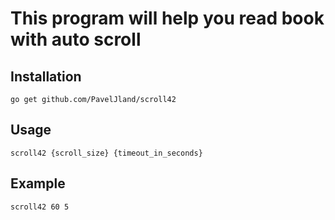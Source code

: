 # This program will help you read book with auto scroll

## Installation
```
go get github.com/PavelJland/scroll42
```

## Usage
```
scroll42 {scroll_size} {timeout_in_seconds}
```

## Example
```
scroll42 60 5
```

